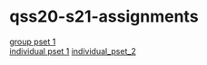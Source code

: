 # qss20-s21-assignments

[group pset 1](https://github.com/eunice30718/qss20-s21-assignments/blob/main/QSS20_Finalpset1_Group_Molly.ipynb)\
[individual pset 1](https://github.com/eunice30718/qss20-s21-assignments/blob/main/QSS20_Finalpset1_Individual_You-Chi_Liu.ipynb)
[individual_pset_2](https://github.com/eunice30718/qss20-s21-assignments/blob/main/pset2_part1_you-chi_liu.ipynb)
